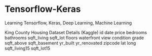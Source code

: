 # Tensorflow-Keras
Learning Tensorflow, Keras, Deep Learning, Machine Learning

King County Housing Dataset Details (Kaggle)
id
date
price
bedrooms
bathrooms
sqft_living
sqft_lot
floors
waterfront
view
condition
grade
sqft_above
sqft_basement
yr_built
yr_renovated
zipcode
lat
long
sqft_living15
sqft_lot15
